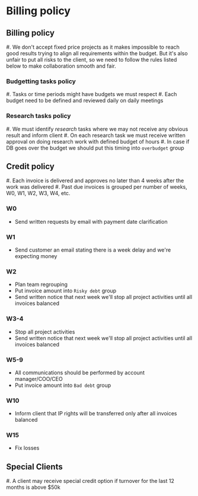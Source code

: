 # Billing policy


## Billing policy

#. We don't accept fixed price projects as it makes impossible to reach good results trying to align all 
   requirements within the budget. But it's also unfair to put all risks to the client, so we need to follow
   the rules listed below to make collaboration smooth and fair.


### Budgetting tasks policy

#. Tasks or time periods might have budgets we must respect
#. Each budget need to be defined and reviewed daily on daily meetings

### Research tasks policy

#. We must identify *research* tasks where we may not receive any obvious result and inform client
#. On each research task we must receive written approval on doing research work with defined budget of hours
#. In case if DB goes over the budget we should put this timing into `overbudget` group


## Credit policy

#. Each invoice is delivered and approves no later than 4 weeks after the work was delivered
#. Past due invoices is grouped per number of weeks, W0, W1, W2, W3, W4, etc.

### W0

- Send written requests by email with payment date clarification

### W1

- Send customer an email stating there is a week delay and we're expecting money

### W2 
 - Plan team regrouping
 - Put invoice amount into `Risky debt` group
 - Send written notice that next week we'll stop all project activities until all invoices balanced
 
### W3-4
 - Stop all project activities
 - Send written notice that next week we'll stop all project activities until all invoices balanced

### W5-9
 - All communications should be performed by account manager/COO/CEO
 - Put invoice amount into `Bad debt` group

### W10 
 - Inform client that IP rights will be transferred only after all invoices balanced
 
### W15
 - Fix losses


## Special Clients

#. A client may receive special credit option if turnover for the last 12 months is above $50k


